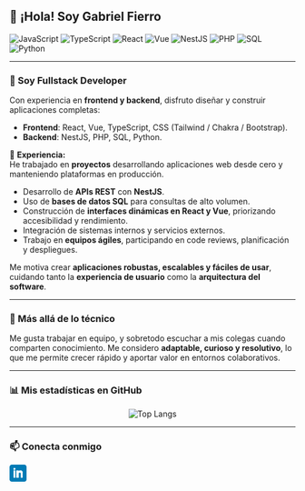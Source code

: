 ## 👋 ¡Hola! Soy Gabriel Fierro

![JavaScript](https://img.shields.io/badge/JavaScript-F7DF1E?style=for-the-badge&logo=javascript&logoColor=black)
![TypeScript](https://img.shields.io/badge/TypeScript-3178C6?style=for-the-badge&logo=typescript&logoColor=white)
![React](https://img.shields.io/badge/React-5BC0EB?style=for-the-badge&logo=react&logoColor=1746C6)
![Vue](https://img.shields.io/badge/Vue.js-35495E?style=for-the-badge&logo=vuedotjs&logoColor=4FC08D)
![NestJS](https://img.shields.io/badge/NestJS-E0234E?style=for-the-badge&logo=nestjs&logoColor=white)
![PHP](https://img.shields.io/badge/PHP-4F5B93?style=for-the-badge&logo=php&logoColor=white)
![SQL](https://img.shields.io/badge/MySQL-4479A1?style=for-the-badge&logo=mysql&logoColor=white)
![Python](https://img.shields.io/badge/Python-3776AB?style=for-the-badge&logo=python&logoColor=white)

---

### 🚀 Soy **Fullstack Developer**

Con experiencia en **frontend y backend**, disfruto diseñar y construir aplicaciones completas:

- **Frontend**: React, Vue, TypeScript, CSS (Tailwind / Chakra / Bootstrap).
- **Backend**: NestJS, PHP, SQL, Python.

💼 **Experiencia:**  
He trabajado en **proyectos** desarrollando aplicaciones web desde cero y manteniendo plataformas en producción.

- Desarrollo de **APIs REST** con **NestJS**.
- Uso de **bases de datos SQL** para consultas de alto volumen.
- Construcción de **interfaces dinámicas en React y Vue**, priorizando accesibilidad y rendimiento.
- Integración de sistemas internos y servicios externos.
- Trabajo en **equipos ágiles**, participando en code reviews, planificación y despliegues.

Me motiva crear **aplicaciones robustas, escalables y fáciles de usar**, cuidando tanto la **experiencia de usuario** como la **arquitectura del software**.

---

### 🌟 Más allá de lo técnico

Me gusta trabajar en equipo, y sobretodo escuchar a mis colegas cuando comparten conocimiento.
Me considero **adaptable, curioso y resolutivo**, lo que me permite crecer rápido y aportar valor en entornos colaborativos.

---

### 📊 Mis estadísticas en GitHub

<div align="center">

  <img src="https://github-readme-stats.vercel.app/api/top-langs?username=gabrielfierro&show_icons=true&locale=es&layout=compact&theme=tokyonight" alt="Top Langs" />

</div>

---

### 📫 Conecta conmigo

<p>
<a href="https://www.linkedin.com/in/gabriel-fierro-2020/">
  <img height="30" src="https://github.com/GabrielFierro/GabrielFierro/blob/master/icon/linkedin.png?raw=true">
</a>
</p>
